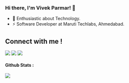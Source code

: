 ### Hi there, I'm Vivek Parmar! 👋
- 🔭 Enthusiastic about Technology.
-  ⚡ Software Developer at Maruti Techlabs, Ahmedabad.

## Connect with me !
<a href="https://twitter.com/vvekparmar"><img src="https://img.shields.io/badge/vvekparmar-%231DA1F2.svg?style=for-the-badge&logo=Twitter&logoColor=white"></a>    <!-- Twitter -->
<a href="https://www.linkedin.com/in/vivekparmar18/"><img src="https://img.shields.io/badge/LinkedIn-0077B5?style=for-the-badge&logo=linkedin&logoColor=white"></a> <!-- LinkedIN -->
<a href="mailto:parmarvivek114@gmail.com"><img src="https://img.shields.io/badge/Gmail-D14836?style=for-the-badge&logo=gmail&logoColor=white"></a> <!-- Gmail -->

#### Github Stats :
<a href="https://github.com/vivekMTech">
   <img src="https://github-readme-stats.vercel.app/api?username=vivekparmar18&show_icons=true&title_color=336EFF&icon_color=336EFF&text_color=000000&bg_color=FFFFFF">
</a>
